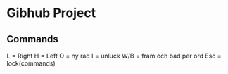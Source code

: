 # Gibhub Project
## Commands
L = Right
H = Left
O = ny rad
I = unluck
W/B = fram och bad per ord
Esc = lock(commands)

